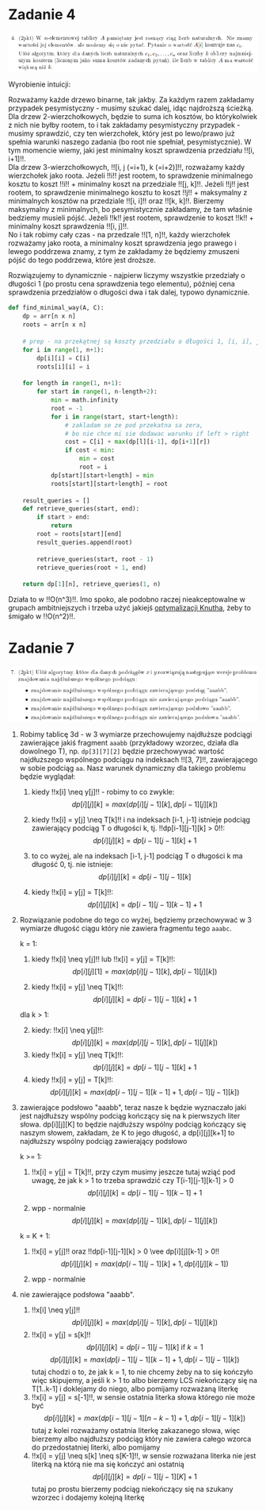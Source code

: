 # Zadanie 4

![alt text](images/4_4.png)

Wyrobienie intuicji:

Rozważamy każde drzewo binarne, tak jakby. Za każdym razem zakładamy przypadek pesymistyczny - musimy szukać dalej, idąc najdroższą ścieżką.  
Dla drzew 2-wierzchołkowych, będzie to suma ich kosztów, bo którykolwiek z nich nie byłby rootem, to i tak zakładamy pesymistyczny przypadek - musimy sprawdzić, czy ten wierzchołek, który jest po lewo/prawo już spełnia warunki naszego zadania (bo root nie spełniał, pesymistycznie). W tym momencie wiemy, jaki jest minimalny koszt sprawdzenia przedziału !![i, i+1]!!.  
Dla drzew 3-wierzchołkowych, !![i, j (=i+1), k (=i+2)]!!, rozważamy każdy wierzchołek jako roota. Jeżeli !!i!! jest rootem, to sprawdzenie minimalnego kosztu to koszt !!i!! + minimalny koszt na przedziale !![j, k]!!. Jeżeli !!j!! jest rootem, to sprawdzenie minimalnego kosztu to koszt !!j!! + maksymalny z minimalnych kosztów na przedziale !![i, i]!! oraz !![k, k]!!. Bierzemy maksymalny z minimalnych, bo pesymistycznie zakładamy, że tam właśnie bedziemy musieli pójść. Jeżeli !!k!! jest rootem, sprawdzenie to koszt !!k!! + minimalny koszt sprawdzenia !![i, j]!!.  
No i tak robimy cały czas - na przedzale !![1, n]!!, każdy wierzchołek rozważamy jako roota, a minimalny koszt sprawdzenia jego prawego i lewego poddrzewa znamy, z tym że zakładamy że będziemy zmuszeni pójść do tego poddrzewa, które jest droższe.

Rozwiązujemy to dynamicznie - najpierw liczymy wszystkie przedziały o długości 1 (po prostu cena sprawdzenia tego elementu), później cena sprawdzenia przedziałów o długości dwa i tak dalej, typowo dynamicznie.

```python
def find_minimal_way(A, C):
    dp = arr[n x n]
    roots = arr[n x n]

    # prep - na przekątnej są koszty przedziału o długości 1, [i, i], jest to ich koszt
    for i in range(1, n+1):
        dp[i][i] = C[i]
        roots[i][i] = i

    for length in range(1, n+1):
        for start in range(1, n-length+2):
            min = math.infinity
            root = -1
            for i in range(start, start+length):
                # zakladam se ze pod przekatna sa zera,
                # bo nie chce mi sie dodawac warunku if left > right
                cost = C[i] + max(dp[l][i-1], dp[i+1][r])
                if cost < min:
                    min = cost
                    root = i
            dp[start][start+length] = min
            roots[start][start+length] = root

    result_queries = []
    def retrieve_queries(start, end):
        if start > end:
            return
        root = roots[start][end]
        result_queries.append(root)

        retrieve_queries(start, root - 1)
        retrieve_queries(root + 1, end)

    return dp[1][n], retrieve_queries(1, n)
```

Działa to w !!O(n^3)!!. Imo spoko, ale podobno raczej nieakceptowalne w grupach ambitniejszych i trzeba użyć jakiejś [optymalizacji Knutha](https://cp-algorithms.com/dynamic_programming/knuth-optimization.html), żeby to śmigało w !!O(n^2)!!.

# Zadanie 7

![alt text](images/4_7.png)

1. Robimy tablicę 3d - w 3 wymiarze przechowujemy najdłuższe podciągi zawierające jakiś fragment `aaabb` (przykładowy wzorzec, działa dla dowolnego T), np. `dp[3][7][2]` będzie przechowywać wartość najdłuższego wspólnego podciągu na indeksach !![3, 7]!!, zawierającego w sobie podciąg `aa`.
   Nasz warunek dynamiczny dla takiego problemu będzie wyglądał:

    1. kiedy !!x[i] \neq y[j]!! - robimy to co zwykle:
       $$ dp[i][j][k] = max(dp[i][j-1][k], dp[i-1][j][k]) $$

    2. kiedy !!x[i] = y[j] \neq T[k]!! i na indeksach [i-1, j-1] istnieje podciąg zawierający podciąg T o długości k, tj. !!dp[i-1][j-1][k] > 0!!:
       $$ dp[i][j][k] = dp[i-1][j-1][k] + 1 $$

    3. to co wyżej, ale na indeksach [i-1, j-1] podciąg T o długości k ma długość 0, tj. nie istnieje:
       $$ dp[i][j][k] = dp[i-1][j-1][k] $$

    4. kiedy !!x[i] = y[j] = T[k]!!:
       $$ dp[i][j][k] = dp[i-1][j-1][k-1] + 1 $$

2. Rozwiązanie podobne do tego co wyżej, będziemy przechowywać w 3 wymiarze długość ciągu który nie zawiera fragmentu tego `aaabc`.

    k = 1:

    1. kiedy !!x[i] \neq y[j]!! lub !!x[i] = y[j] = T[k]!!:
       $$ dp[i][j][1] = max(dp[i][j-1][k], dp[i-1][j][k]) $$

    2. kiedy !!x[i] = y[j] \neq T[k]!!:
       $$ dp[i][j][k] = dp[i-1][j-1][k] + 1 $$

    dla k > 1:

    2. kiedy: !!x[i] \neq y[j]!!:
       $$ dp[i][j][k] = max(dp[i][j-1][k], dp[i-1][j][k]) $$
    3. kiedy !!x[i] = y[j] \neq T[k]!!:
       $$ dp[i][j][k] = dp[i-1][j-1][k] + 1 $$
    4. kiedy !!x[i] = y[j] = T[k]!!:
       $$ dp[i][j][k] = max(dp[i-1][j-1][k-1] + 1, dp[i-1][j-1][k]) $$

3. zawierające podsłowo "aaabb", teraz nasze k będzie wyznaczało jaki jest najdłuższy wspólny podciąg kończący się na k pierwszych liter słowa. dp[i][j][K] to będzie najdłuższy wspólny podciąg kończący się naszym słowem, zakładam, że K to jego długość, a dp[i][j][k+1] to najdłuższy wspólny podciąg zawierający podsłowo

    k >= 1:

    1. !!x[i] = y[j] = T[k]!!, przy czym musimy jeszcze tutaj wziąć pod uwagę, że jak k > 1 to trzeba sprawdzić czy T[i-1][j-1][k-1] > 0
       $$ dp[i][j][k] = dp[i-1][j-1][k-1] + 1 $$

    2. wpp - normalnie
       $$ dp[i][j][k] = max(dp[i][j-1][k], dp[i-1][j][k]) $$

    k = K + 1:

    1. !!x[i] = y[j]!! oraz !!dp[i-1][j-1][k] > 0 \vee dp[i][j][k-1] > 0!!
       $$ dp[i][j][k] = max(dp[i-1][j-1][k] + 1, dp[i][j][k-1]) $$

    2. wpp - normalnie

4. nie zawierające podsłowa "aaabb".
    1. !!x[i] \neq y[j]!!
       $$ dp[i][j][k] = max(dp[i][j-1][k], dp[i-1][j][k]) $$
    2. !!x[i] = y[j] = s[k]!!
       $$ dp[i][j][k] = dp[i-1][j-1][k] \text{ if } k = 1 $$
       $$ dp[i][j][k] = max(dp[i-1][j-1][k-1] + 1, dp[i-1][j-1][k]) $$
       tutaj chodzi o to, że jak k = 1, to nie chcemy żeby na to się kończyło więc skipujemy, a jeśli k > 1 to albo bierzemy LCS niekończący się na T[1..k-1] i doklejamy do niego, albo pomijamy rozważaną literkę
    3. !!x[i] = y[j] = s[-1]!!, w sensie ostatnia literka słowa którego nie może być
       $$ dp[i][j][k] = max(dp[i-1][j-1][n-k-1] + 1, dp[i-1][j-1][k]) $$
       tutaj z kolei rozważamy ostatnia literkę zakazanego słowa, więc bierzemy albo najdłuższy podciąg który nie zawiera całego wzorca do przedostatniej literki, albo pomijamy
    4. !!x[i] = y[j] \neq s[k] \neq s[K-1]!!, w sensie rozważana literka nie jest literką na którą nie ma się kończyć ani ostatnią
       $$ dp[i][j][k] = dp[i-1][j-1][K] + 1 $$
       tutaj po prostu bierzemy podciąg niekończący się na szukany wzorzec i dodajemy kolejną literkę
